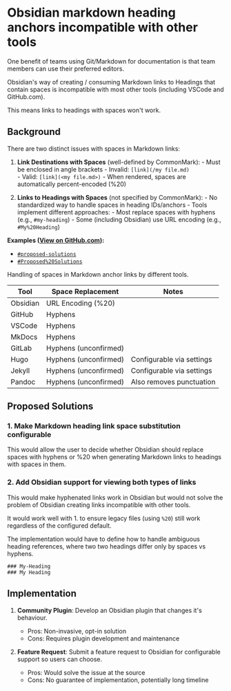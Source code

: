 # Obsidian markdown heading anchors incompatible with other tools

One benefit of teams using Git/Markdown for documentation is that team members
can use their preferred editors. 

Obsidian's way of creating / consuming Markdown links to Headings that contain
spaces is incompatible with most other tools (including VSCode and GitHub.com).

This means links to headings with spaces won't work.


## Background

There are two distinct issues with spaces in Markdown links:

1. **Link Destinations with Spaces** (well-defined by CommonMark):
       - Must be enclosed in angle brackets
       - Invalid: `[link](/my file.md)`  
       - Valid: `[link](<my file.md>)`
       - When rendered, spaces are automatically percent-encoded (%20)

2. **Links to Headings with Spaces** (not specified by CommonMark):
       - No standardized way to handle spaces in heading IDs/anchors
       - Tools implement different approaches:
         - Most replace spaces with hyphens (e.g., `#my-heading`)
         - Some (including Obsidian) use URL encoding (e.g., `#My%20Heading`)


**Examples ([View on GitHub.com](https://github.com/mbailey/notes/blob/master/docs/software/apps/obsidian/issues/markdown-heading-anchors.md)):**

- [`#proposed-solutions`](#proposed-solutions) 
- [`#Proposed%20Solutions`](#Proposed%20Solutions)

Handling of spaces in Markdown anchor links by different tools.

| Tool     | Space Replacement     | Notes                     |
| -------- | --------------------- | ------------------------- |
| Obsidian | URL Encoding (%20)    |                           |
| GitHub   | Hyphens               |                           |
| VSCode   | Hyphens               |                           |
| MkDocs   | Hyphens               |                           |
| GitLab   | Hyphens (unconfirmed) |                           |
| Hugo     | Hyphens (unconfirmed) | Configurable via settings |
| Jekyll   | Hyphens (unconfirmed) | Configurable via settings |
| Pandoc   | Hyphens (unconfirmed) | Also removes punctuation  |

## Proposed Solutions

### 1. Make Markdown heading link space substitution configurable

This would allow the user to decide whether Obsidian should replace spaces with hyphens or %20 when generating Markdown links to headings with spaces in them.

### 2. Add Obsidian support for viewing both types of links

This would make hyphenated links work in Obsidian but would not solve the
problem of Obsidian creating links incompatible with other tools.

It would work well with 1. to ensure legacy files (using `%20`) still work regardless of the configured default.

The implementation would have to define how to handle ambiguous heading references, where two two headings differ only by spaces vs hyphens.

```
### My-Heading
### My Heading
```

## Implementation

1. **Community Plugin**: Develop an Obsidian plugin that changes it's behaviour.
   - Pros: Non-invasive, opt-in solution
   - Cons: Requires plugin development and maintenance

2. **Feature Request**: Submit a feature request to Obsidian for configurable support so users can choose. 
   - Pros: Would solve the issue at the source
   - Cons: No guarantee of implementation, potentially long timeline

